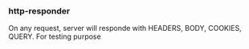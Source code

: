 ### http-responder

On any request, server will responde with HEADERS, BODY, COOKIES, QUERY. For testing purpose
